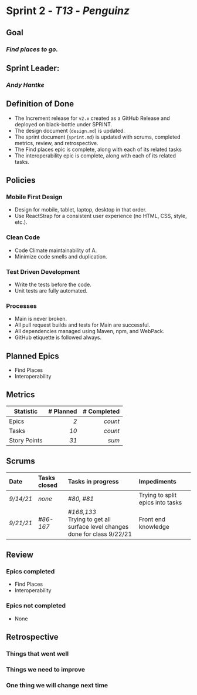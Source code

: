 # Sprint 2 - *T13* - *Penguinz*

## Goal
### *Find places to go.*

## Sprint Leader: 
### *Andy Hantke*

## Definition of Done

* The Increment release for `v2.x` created as a GitHub Release and deployed on black-bottle under SPRINT.
* The design document (`design.md`) is updated.
* The sprint document (`sprint.md`) is updated with scrums, completed metrics, review, and retrospective.
* The Find places epic is complete, along with each of its related tasks
* The interoperability epic is complete, along with each of its related tasks.

## Policies

### Mobile First Design
* Design for mobile, tablet, laptop, desktop in that order.
* Use ReactStrap for a consistent user experience (no HTML, CSS, style, etc.).

### Clean Code
* Code Climate maintainability of A.
* Minimize code smells and duplication.

### Test Driven Development
* Write the tests before the code.
* Unit tests are fully automated.

### Processes
* Main is never broken. 
* All pull request builds and tests for Main are successful.
* All dependencies managed using Maven, npm, and WebPack.
* GitHub etiquette is followed always.


## Planned Epics
* Find Places
* Interoperability

## Metrics

| Statistic | # Planned | # Completed |
| --- | ---: | ---: |
| Epics | *2* | *count* |
| Tasks |  *10*  | *count* | 
| Story Points |  *31*  | *sum* | 


## Scrums

| Date | Tasks closed  | Tasks in progress | Impediments |
| :--- | :--- | :--- | :--- |
| *9/14/21* | *none* | *#80, #81* | Trying to split epics into tasks | 
| *9/21/21* | *#86-167* | *#168,133* <br> Trying to get all surface level changes done for class 9/22/21 | Front end knowledge |


## Review

### Epics completed
* Find Places
* Interoperability

### Epics not completed
* None

## Retrospective

### Things that went well

### Things we need to improve

### One thing we will change next time
